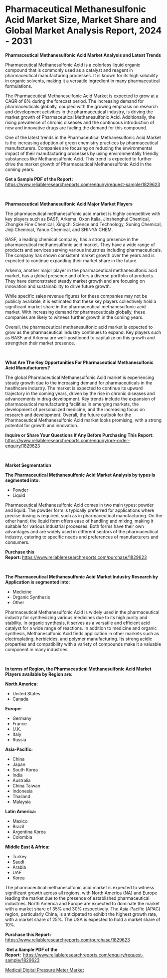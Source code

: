 <p><h1>Pharmaceutical Methanesulfonic Acid Market Size, Market Share and Global Market Analysis Report, 2024 - 2031</h1></p><p><strong>Pharmaceutical Methanesulfonic Acid Market Analysis and Latest Trends</strong></p>
<p><p>Pharmaceutical Methanesulfonic Acid is a colorless liquid organic compound that is commonly used as a catalyst and reagent in pharmaceutical manufacturing processes. It is known for its high solubility in organic solvents, making it a versatile ingredient in many pharmaceutical formulations.</p><p>The Pharmaceutical Methanesulfonic Acid Market is expected to grow at a CAGR of 8% during the forecast period. The increasing demand for pharmaceuticals globally, coupled with the growing emphasis on research and development activities in the pharmaceutical industry, is driving the market growth of Pharmaceutical Methanesulfonic Acid. Additionally, the rising prevalence of chronic diseases and the continuous introduction of new and innovative drugs are fueling the demand for this compound.</p><p>One of the latest trends in the Pharmaceutical Methanesulfonic Acid Market is the increasing adoption of green chemistry practices by pharmaceutical manufacturers. Companies are focusing on reducing the environmental impact of their manufacturing processes by using environmentally friendly substances like Methanesulfonic Acid. This trend is expected to further drive the market growth of Pharmaceutical Methanesulfonic Acid in the coming years.</p></p>
<p><strong>Get a Sample PDF of the Report:&nbsp;</strong> <a href="https://www.reliableresearchreports.com/enquiry/request-sample/1829623">https://www.reliableresearchreports.com/enquiry/request-sample/1829623</a></p>
<p>&nbsp;</p>
<p><strong>Pharmaceutical Methanesulfonic Acid Major Market Players</strong></p>
<p><p>The pharmaceutical methanesulfonic acid market is highly competitive with key players such as BASF, Arkema, Oxon Italia, Jinshenghui Chemical, Zhongke Fine Chemical, Xingchi Science and Technology, Suning Chemical, Jinji Chemical, Yanuo Chemical, and SHINYA CHEM. </p><p>BASF, a leading chemical company, has a strong presence in the pharmaceutical methanesulfonic acid market. They have a wide range of products and services serving various industries including pharmaceuticals. The company has shown consistent market growth over the years and is expected to continue expanding their market share in the future.</p><p>Arkema, another major player in the pharmaceutical methanesulfonic acid market, has a global presence and offers a diverse portfolio of products. They have demonstrated steady market growth and are focusing on innovation and sustainability to drive future growth.</p><p>While specific sales revenue figures for these companies may not be publicly available, it is estimated that these key players collectively hold a significant market share in the pharmaceutical methanesulfonic acid market. With increasing demand for pharmaceuticals globally, these companies are likely to witness further growth in the coming years.</p><p>Overall, the pharmaceutical methanesulfonic acid market is expected to grow as the pharmaceutical industry continues to expand. Key players such as BASF and Arkema are well-positioned to capitalize on this growth and strengthen their market presence.</p></p>
<p>&nbsp;</p>
<p><strong>What Are The Key Opportunities For Pharmaceutical Methanesulfonic Acid Manufacturers?</strong></p>
<p><p>The global Pharmaceutical Methanesulfonic Acid market is experiencing steady growth due to the increasing demand for pharmaceuticals in the healthcare industry. The market is expected to continue its upward trajectory in the coming years, driven by the rise in chronic diseases and advancements in drug development. Key trends include the expansion of pharmaceutical manufacturing facilities in emerging markets, the development of personalized medicine, and the increasing focus on research and development. Overall, the future outlook for the Pharmaceutical Methanesulfonic Acid market looks promising, with a strong potential for growth and innovation.</p></p>
<p><strong>Inquire or Share Your Questions If Any Before Purchasing This Report:</strong> <a href="https://www.reliableresearchreports.com/enquiry/pre-order-enquiry/1829623">https://www.reliableresearchreports.com/enquiry/pre-order-enquiry/1829623</a></p>
<p>&nbsp;</p>
<p><strong>Market Segmentation</strong></p>
<p><strong>The Pharmaceutical Methanesulfonic Acid Market Analysis by types is segmented into:</strong></p>
<p><ul><li>Powder</li><li>Liquid</li></ul></p>
<p><p>Pharmaceutical Methanesulfonic Acid comes in two main types: powder and liquid. The powder form is typically preferred for applications where precise dosing is required, such as in pharmaceutical manufacturing. On the other hand, the liquid form offers ease of handling and mixing, making it suitable for various industrial processes. Both forms have their own advantages and are widely used in different sectors of the pharmaceutical industry, catering to specific needs and preferences of manufacturers and consumers.</p></p>
<p><strong>Purchase this Report:&nbsp;</strong><a href="https://www.reliableresearchreports.com/purchase/1829623">https://www.reliableresearchreports.com/purchase/1829623</a></p>
<p>&nbsp;</p>
<p><strong>The Pharmaceutical Methanesulfonic Acid Market Industry Research by Application is segmented into:</strong></p>
<p><ul><li>Medicine</li><li>Organic Synthesis</li><li>Other</li></ul></p>
<p><p>Pharmaceutical Methanesulfonic Acid is widely used in the pharmaceutical industry for synthesizing various medicines due to its high purity and stability. In organic synthesis, it serves as a versatile and efficient acid catalyst for a wide range of reactions. In addition to medicine and organic synthesis, Methanesulfonic Acid finds application in other markets such as electroplating, herbicides, and polymer manufacturing. Its strong acidic properties and compatibility with a variety of compounds make it a valuable component in many industries.</p></p>
<p>&nbsp;</p>
<p><strong>In terms of Region, the Pharmaceutical Methanesulfonic Acid Market Players available by Region are:</strong></p>
<p>
    <p> <strong> North America: </strong>
        <ul>
            <li>United States</li>
            <li>Canada</li>
        </ul>
        </p> 
    <p> <strong> Europe: </strong>
        <ul>
            <li>Germany</li>
            <li>France</li>
            <li>U.K.</li>
            <li>Italy</li>
            <li>Russia</li>
        </ul>
        </p> 
    <p> <strong> Asia-Pacific: </strong>
        <ul>
            <li>China</li>
            <li>Japan</li>
            <li>South Korea</li>
            <li>India</li>
            <li>Australia</li>
            <li>China Taiwan</li>
            <li>Indonesia</li>
            <li>Thailand</li>
            <li>Malaysia</li>
        </ul>
        </p> 
    <p> <strong> Latin America: </strong>
        <ul>
            <li>Mexico</li>
            <li>Brazil</li>
            <li>Argentina Korea</li>
            <li>Colombia</li>
        </ul>
        </p> 
    <p> <strong> Middle East & Africa: </strong>
        <ul>
            <li>Turkey</li>
            <li>Saudi</li>
            <li>Arabia</li>
            <li>UAE</li>
            <li>Korea</li>
        </ul>
    </p>
    </p>
<p><p>The pharmaceutical methanesulfonic acid market is expected to witness significant growth across all regions, with North America (NA) and Europe leading the market due to the presence of established pharmaceutical industries. North America and Europe are expected to dominate the market with a market share of 35% and 30% respectively. The Asia-Pacific (APAC) region, particularly China, is anticipated to exhibit the highest growth rate, with a market share of 25%. The USA is expected to hold a market share of 10%.</p></p>
<p><strong>Purchase this Report: </strong><a href="https://www.reliableresearchreports.com/purchase/1829623">https://www.reliableresearchreports.com/purchase/1829623</a></p>
<p>&nbsp;<strong>Get a Sample PDF of the Report:&nbsp;&nbsp;</strong><a href="https://www.reliableresearchreports.com/enquiry/request-sample/1829623">https://www.reliableresearchreports.com/enquiry/request-sample/1829623</a></p>
<p><strong></strong></p>
<p><p><a href="https://pretty-mail-caf.notion.site/Medical-Digital-Pressure-Meter-Market-Insights-Market-Players-and-Forecast-Till-2031-e477e4caa07f4aecb7f42facb72020ef">Medical Digital Pressure Meter Market</a></p></p>